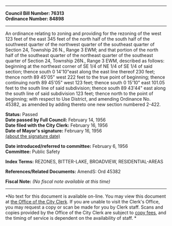* * * * *  
  
**Council Bill Number: [](#h0)[](#h2)76313**   
**Ordinance Number: 84898**  
  
* * * * *  
  
An ordinance relating to zoning and providing for the rezoning of the west 123 feet of the east 345 feet of the north half of the south half of the southwest quarter of the northwest quarter of the southeast quarter of Section 24, Township 26 N., Range 3 EWM; and that portion of the north half of the southeast quarter of the northeast quarter of the southeast quarter of Section 24, Township 26N., Range 3 EWM, described as follows: beginning at the northeast corner of SE 1/4 of NE 1/4 of SE 1/4 of said section; thence south 0 14'10"east along the east line thereof 230 feet; thence north 89 45'05" west 222 feet to the true point of beginning; thence continuing north 89 45'05" west 123 feet; thence south 0 15'10" east 101.05 feet to the south line of said subdivision; thence south 89 43'44" east along the south line of said subdivision 123 feet; thence north to the point of beginning; with respect to Use District, and amending Ordinance No. 45382, as amended by adding thereto one new section numbered 2-422.  
  
**Status:** Passed   
**Date passed by Full Council:** February 14, 1956   
**Date filed with the City Clerk:** February 16, 1956   
**Date of Mayor's signature:** February 16, 1956   
[(about the signature date)](/~public/approvaldate.htm)   
  
  
**Date introduced/referred to committee:** February 6, 1956   
**Committee:** Public Safety   
  
**Index Terms:** REZONES, BITTER-LAKE, BROADVIEW, RESIDENTIAL-AREAS  
  
**References/Related Documents:** AmendS: Ord 45382  
  
**Fiscal Note:** *(No fiscal note available at this time)*  
  
* * * * *  
  
*No text for this document is available on-line. You may view this document at [the Office of the City Clerk](http://www.seattle.gov/leg/clerk/contactUs.htm). If you are unable to visit the Clerk's Office, you may request a copy or scan be made for you by Clerk staff. Scans and copies provided by the Office of the City Clerk are subject to [copy fees](http://clerk.seattle.gov/~public/clerkfees.htm), and the timing of service is dependent on the availability of staff. *  
  
  

